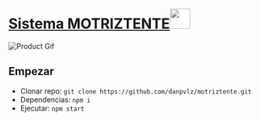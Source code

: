 # [Sistema MOTRIZTENTE](danpvlz.github.io/motriztente)<img src="https://github.com/creativetimofficial/public-assets/blob/master/logos/react-logo.jpg?raw=true" width="40" height="40" />


![Product Gif](/src/assets/img/theme/producto-gif.gif)

## Empezar

- Clonar repo: `git clone https://github.com/danpvlz/motriztente.git`
- Dependencias: `npm i`
- Ejecutar: `npm start`
